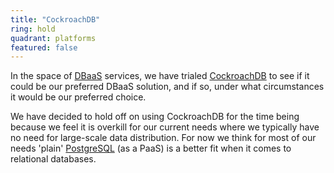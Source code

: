 ```yaml
---
title: "CockroachDB"
ring: hold
quadrant: platforms
featured: false
---
```


In the space of <a href="dbaas.html">DBaaS</a> services, we have trialed <a href="https://www.cockroachlabs.com/">CockroachDB</a> to see if it could be our preferred DBaaS solution, and if so, under what circumstances it would be our preferred choice. 

We have decided to hold off on using CockroachDB for the time being because we feel it is overkill for our current needs where we typically have no need for large-scale data distribution. For now we think for most of our needs 'plain' [PostgreSQL](postgresql.md) (as a PaaS) is a better fit when it comes to relational databases.